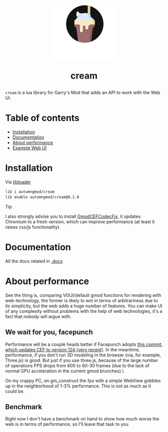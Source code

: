 <h1 align="center">
  <img src="./assets/logo.png">

  cream
</h1>

<!-- # cream -->
``cream`` is a lua library for Garry's Mod that adds an API to work with the Web UI.

# Table of contents
* [Installation](#installation)
* [Documentation](#documentation)
* [About performance](#about-performance)
* [Example Web UI](./example)

# Installation
Via [libloader](https://github.com/autumngmod/libloader)

```bash
lib i autumngmod/cream
lib enable autumngmod/cream@0.1.0
```

> [!TIP]
> I also strongly advise you to install [GmodCEFCodecFix](https://github.com/solsticegamestudios/GModCEFCodecFix), it updates Chromium to a fresh version, which can improve performance (at least it raises css/js functionality).

# Documentation
All the docs related in [.docs](./.docs)

# About performance
See the thing is, comparing VGUI/default gmod functions for rendering with web-technology, the former is likely to win in terms of arbitrariness due to its simplicity, but the web adds a huge number of features. You can make UI of any complexity without problems with the help of web technologies, it's a fact that nobody will argue with.

## We wait for you, facepunch
Performance will be a couple heads better if Facepunch adopts [this commit, which updates CEF to version 124 (very recent)](https://github.com/Facepunch/gmod-html/pull/3). In the meantime, performance, if you don't run 3D modeling in the browser (via, for example, Three.js) is good. But just if you use three.js, because of the large number of operations FPS drops from 600 to 60-30 frames (due to the lack of normal GPU acceleration in the current gmod brunches).\

On my crappy PC, on gm_construct the fps with a simple WebView gobbles up in the neighborhood of 1-3% performance. This is not as much as it could be.

## Benchmark
Right now I don't have a benchmark on hand to show how much worse the web is in terms of performance, so I'll leave that task to you